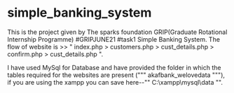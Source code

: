# simple_banking_system
This is the project given by The sparks foundation GRIP(Graduate Rotational Internship Programme) #GRIPJUNE21 #task1 Simple Banking System.
The flow of website is >>   " index.php > customers.php > cust_details.php > confirm.php > cust_details.php ".

I have used MySql for Database and have provided the folder in which the tables required for the websites are present   ("""  akafbank_welovedata  """), if you are using the xampp you can save here--"" C:\xampp\mysql\data "".
